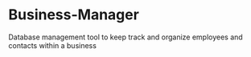 # Business-Manager
Database management tool to keep track and organize employees and contacts within a business
